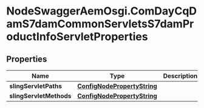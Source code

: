 # NodeSwaggerAemOsgi.ComDayCqDamS7damCommonServletsS7damProductInfoServletProperties

## Properties

Name | Type | Description | Notes
------------ | ------------- | ------------- | -------------
**slingServletPaths** | [**ConfigNodePropertyString**](ConfigNodePropertyString.md) |  | [optional] 
**slingServletMethods** | [**ConfigNodePropertyString**](ConfigNodePropertyString.md) |  | [optional] 


